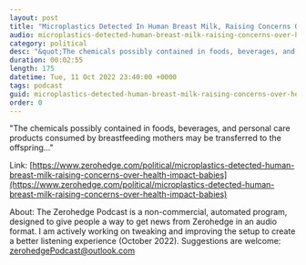 ```yaml
---
layout: post
title: "Microplastics Detected In Human Breast Milk, Raising Concerns Over Health Impact On Babies"
audio: microplastics-detected-human-breast-milk-raising-concerns-over-health-impact-babies-0
category: political
desc: "&quot;The chemicals possibly contained in foods, beverages, and personal care products consumed by breastfeeding mothers may be transferred to the offspring...&quot;"
duration: 00:02:55
length: 175
datetime: Tue, 11 Oct 2022 23:40:00 +0000
tags: podcast
guid: microplastics-detected-human-breast-milk-raising-concerns-over-health-impact-babies-0
order: 0
---
```

&quot;The chemicals possibly contained in foods, beverages, and personal care products consumed by breastfeeding mothers may be transferred to the offspring...&quot;

Link: [https://www.zerohedge.com/political/microplastics-detected-human-breast-milk-raising-concerns-over-health-impact-babies](https://www.zerohedge.com/political/microplastics-detected-human-breast-milk-raising-concerns-over-health-impact-babies)

About: The Zerohedge Podcast is a non-commercial, automated program, designed to give people a way to get news from Zerohedge in an audio format.  I am actively working on tweaking and improving the setup to create a better listening experience (October 2022).  Suggestions are welcome: [zerohedgePodcast@outlook.com](mailto:zerohedgePodcast@outlook.com)